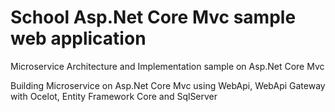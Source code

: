 # School Asp.Net Core Mvc sample web application
 <P>Microservice Architecture and Implementation sample on Asp.Net Core Mvc</P>
 <P>Building Microservice on Asp.Net Core Mvc using WebApi, WebApi Gateway with Ocelot, Entity Framework Core and SqlServer</P>   
